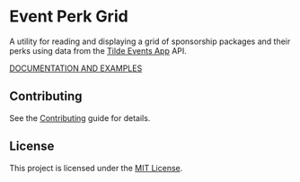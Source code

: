 # Event Perk Grid

A utility for reading and displaying a grid of sponsorship packages and their perks using data from the [Tilde Events App](https://events-app.tilde.io/) API.

[DOCUMENTATION AND EXAMPLES](https://tildeio.github.io/event-perk-grid/)

## Contributing

See the [Contributing](CONTRIBUTING.md) guide for details.

## License

This project is licensed under the [MIT License](LICENSE.md).
